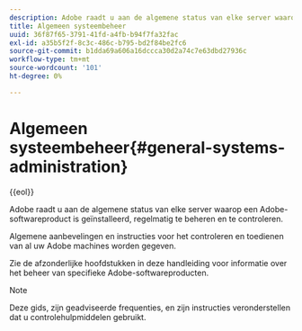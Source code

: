 ```yaml
---
description: Adobe raadt u aan de algemene status van elke server waarop een Adobe-softwareproduct is geïnstalleerd, regelmatig te beheren en te controleren.
title: Algemeen systeembeheer
uuid: 36f87f65-3791-41fd-a4fb-b94f7fa32fac
exl-id: a35b5f2f-8c3c-486c-b795-bd2f84be2fc6
source-git-commit: b1dda69a606a16dccca30d2a74c7e63dbd27936c
workflow-type: tm+mt
source-wordcount: '101'
ht-degree: 0%

---
```


# Algemeen systeembeheer{#general-systems-administration}

{{eol}}

Adobe raadt u aan de algemene status van elke server waarop een Adobe-softwareproduct is geïnstalleerd, regelmatig te beheren en te controleren.

Algemene aanbevelingen en instructies voor het controleren en toedienen van al uw Adobe machines worden gegeven.

Zie de afzonderlijke hoofdstukken in deze handleiding voor informatie over het beheer van specifieke Adobe-softwareproducten.

>[!NOTE]
>
>Deze gids, zijn geadviseerde frequenties, en zijn instructies veronderstellen dat u controlehulpmiddelen gebruikt.
